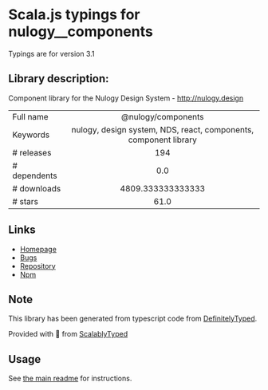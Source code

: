 
# Scala.js typings for nulogy__components

Typings are for version 3.1

## Library description:
Component library for the Nulogy Design System - http://nulogy.design

|                    |                 |
| ------------------ | :-------------: |
| Full name          | @nulogy/components |
| Keywords           | nulogy, design system, NDS, react, components, component library |
| # releases         | 194 |
| # dependents       | 0.0 |
| # downloads        | 4809.333333333333 |
| # stars            | 61.0 |

## Links
- [Homepage](http://nulogy.design)
- [Bugs](https://github.com/nulogy/design-system/issues)
- [Repository](https://github.com/nulogy/design-system)
- [Npm](https://www.npmjs.com/package/%40nulogy%2Fcomponents)
    


## Note
This library has been generated from typescript code from [DefinitelyTyped](https://definitelytyped.org).

Provided with :purple_heart: from [ScalablyTyped](https://github.com/oyvindberg/ScalablyTyped)

## Usage
See [the main readme](../../readme.md) for instructions.



